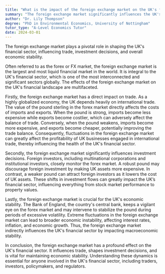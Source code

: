 ```yaml
---
title: "What is the impact of the foreign exchange market on the UK's financial sector?"
summary: "The foreign exchange market significantly influences the UK's financial sector by affecting trade, investment decisions, and economic stability."
author: "Dr. Lily Thompson"
degree: "PhD in Environmental Economics, University of Nottingham"
tutor_type: "A-Level Economics Tutor"
date: 2024-03-01
---
```


The foreign exchange market plays a pivotal role in shaping the UK's financial sector, influencing trade, investment decisions, and overall economic stability.

Often referred to as the forex or FX market, the foreign exchange market is the largest and most liquid financial market in the world. It is integral to the UK's financial sector, which is one of the most interconnected and significant sectors globally. The effects of the foreign exchange market on the UK's financial landscape are multifaceted.

Firstly, the foreign exchange market has a direct impact on trade. As a highly globalized economy, the UK depends heavily on international trade. The value of the pound sterling in the forex market directly affects the costs of imports and exports. When the pound is strong, imports become less expensive while exports become costlier, which can adversely affect the balance of trade. Conversely, when the pound weakens, imports become more expensive, and exports become cheaper, potentially improving the trade balance. Consequently, fluctuations in the foreign exchange market can greatly affect the profitability of UK businesses engaged in international trade, thereby influencing the health of the UK's financial sector.

Secondly, the foreign exchange market significantly influences investment decisions. Foreign investors, including multinational corporations and institutional investors, closely monitor the forex market. A robust pound may discourage foreign investment by making UK assets more expensive. In contrast, a weaker pound can attract foreign investors as it lowers the cost of UK assets. These shifts in investment flows can greatly impact the UK’s financial sector, influencing everything from stock market performance to property values.

Lastly, the foreign exchange market is crucial for the UK's economic stability. The Bank of England, the country's central bank, keeps a vigilant eye on the forex market and may intervene to stabilize the pound during periods of excessive volatility. Extreme fluctuations in the foreign exchange market can lead to broader economic instability, affecting interest rates, inflation, and economic growth. Thus, the foreign exchange market indirectly influences the UK's financial sector by impacting macroeconomic stability.

In conclusion, the foreign exchange market has a profound effect on the UK's financial sector. It influences trade, shapes investment decisions, and is vital for maintaining economic stability. Understanding these dynamics is essential for anyone involved in the UK's financial sector, including traders, investors, policymakers, and regulators.
    